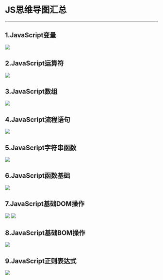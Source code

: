 # JS思维导图汇总
-----------------------------

## 1.JavaScript变量

![](http://images.cnitblog.com/blog/608782/201409/031424088288890.gif)

## 2.JavaScript运算符

![](http://images.cnitblog.com/blog/608782/201409/031425524532800.gif)

## 3.JavaScript数组

![](http://images.cnitblog.com/blog/608782/201409/031426347503011.gif)

## 4.JavaScript流程语句

![](http://images.cnitblog.com/blog/608782/201409/031427375004707.gif)

## 5.JavaScript字符串函数

![](http://images.cnitblog.com/blog/608782/201409/031428564386592.gif)

## 6.JavaScript函数基础

![](http://images.cnitblog.com/blog/608782/201409/031429317505536.gif)

## 7.JavaScript基础DOM操作

![](http://images.cnitblog.com/blog/608782/201409/031430098606493.gif)
![](http://images.cnitblog.com/blog2015/608782/201503/291310116771993.jpg)

## 8.JavaScript基础BOM操作

![](http://images.cnitblog.com/blog2015/608782/201503/291311256619962.jpg)
## 9.JavaScript正则表达式

![](http://images.cnitblog.com/blog/608782/201409/031430427829068.gif)
